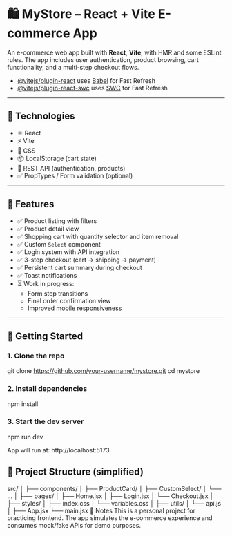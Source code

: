 # 🛍️ MyStore – React + Vite E-commerce App

An e-commerce web app built with **React**, **Vite**, with HMR and some ESLint rules. The app includes user authentication, product browsing, cart functionality, and a multi-step checkout flows.

- [@vitejs/plugin-react](https://github.com/vitejs/vite-plugin-react/blob/main/packages/plugin-react/README.md) uses [Babel](https://babeljs.io/) for Fast Refresh
- [@vitejs/plugin-react-swc](https://github.com/vitejs/vite-plugin-react-swc) uses [SWC](https://swc.rs/) for Fast Refresh
---

## 🚀 Technologies

- ⚛️ React
- ⚡ Vite
- 🧱 CSS
- 📦 LocalStorage (cart state)
- 📡 REST API (authentication, products)
- ✅ PropTypes / Form validation (optional)

---

## 🧩 Features

- ✅ Product listing with filters
- ✅ Product detail view
- ✅ Shopping cart with quantity selector and item removal
- ✅ Custom `Select` component
- ✅ Login system with API integration
- ✅ 3-step checkout (cart → shipping → payment)
- ✅ Persistent cart summary during checkout
- ✅ Toast notifications
- ⏳ Work in progress:
  - Form step transitions
  - Final order confirmation view
  - Improved mobile responsiveness

---

## 🧪 Getting Started

### 1. Clone the repo

git clone https://github.com/your-username/mystore.git
cd mystore

### 2. Install dependencies
npm install 

### 3. Start the dev server
npm run dev

App will run at: http://localhost:5173

## 🧩 Project Structure (simplified)
src/
│
├── components/
│   ├── ProductCard/
│   ├── CustomSelect/
│   └── ...
│
├── pages/
│   ├── Home.jsx
│   ├── Login.jsx
│   └── Checkout.jsx
│
├── styles/
│   ├── index.css
│   └── variables.css
│
├── utils/
│   └── api.js
│
├── App.jsx
└── main.jsx
📌 Notes
This is a personal project for practicing frontend.
The app simulates the e-commerce experience and consumes mock/fake APIs for demo purposes.



